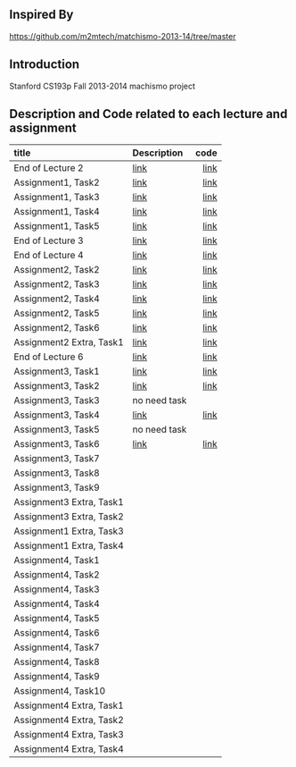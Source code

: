 ## Inspired By
https://github.com/m2mtech/matchismo-2013-14/tree/master

## Introduction
Stanford CS193p Fall 2013-2014 machismo project

## Description and Code related to each lecture and assignment

| title      | Description| code        | 
|:-----------|:-----------|------------:|
| End of Lecture 2| [link](https://github.com/HaeSeongPark/matchismo-2013-14/blob/master/Description/End%20of%20Lecture%202.md)|        [link](https://github.com/HaeSeongPark/matchismo-2013-14/tree/end_of_lecture2) |
|Assignment1, Task2| [link](https://github.com/HaeSeongPark/matchismo-2013-14/blob/master/Description/Assignment1_Task2.md)   |   [link](https://github.com/HaeSeongPark/matchismo-2013-14/tree/assignment1_task2)|
|Assignment1, Task3| [link](https://github.com/HaeSeongPark/matchismo-2013-14/blob/master/Description/Assignment1_Task3.md)   |   [link](https://github.com/HaeSeongPark/matchismo-2013-14/tree/assignment1_task3)|
|Assignment1, Task4| [link](https://github.com/HaeSeongPark/matchismo-2013-14/blob/master/Description/Assignment1_Task4.md)   |   [link](https://github.com/HaeSeongPark/matchismo-2013-14/tree/assignment1_task4)|
|Assignment1, Task5| [link](https://github.com/HaeSeongPark/matchismo-2013-14/blob/master/Description/Assignment1_Task5.md)   |   [link](https://github.com/HaeSeongPark/matchismo-2013-14/tree/assignment1_task5)|
|End of Lecture 3| [link](https://github.com/HaeSeongPark/matchismo-2013-14/blob/master/Description/End%20of%20Lecture%203.md)   |   [link](https://github.com/HaeSeongPark/matchismo-2013-14/tree/endOfLecture3)|
|End of Lecture 4| [link](https://github.com/HaeSeongPark/matchismo-2013-14/blob/master/Description/End%20of%20Lecture%204.md)   |   [link](https://github.com/HaeSeongPark/matchismo-2013-14/tree/endOfLecture4)|
|Assignment2, Task2| [link](https://github.com/HaeSeongPark/matchismo-2013-14/blob/master/Description/Assignment2_Task2.md)   |   [link](https://github.com/HaeSeongPark/matchismo-2013-14/tree/assignmnet2_tast2)|
|Assignment2, Task3| [link](https://github.com/HaeSeongPark/matchismo-2013-14/blob/master/Description/Assignment2_Task3.md)   |   [link](https://github.com/HaeSeongPark/matchismo-2013-14/tree/assignment2_task3)|
|Assignment2, Task4| [link](https://github.com/HaeSeongPark/matchismo-2013-14/blob/master/Description/Assignment2_Task4.md)   |   [link](https://github.com/HaeSeongPark/matchismo-2013-14/tree/assignment2_task4)|
|Assignment2, Task5| [link](https://github.com/HaeSeongPark/matchismo-2013-14/blob/master/Description/Assignment2_Task5.md)   |   [link](https://github.com/HaeSeongPark/matchismo-2013-14/tree/assignment2_task5)|
|Assignment2, Task6| [link](https://github.com/HaeSeongPark/matchismo-2013-14/blob/master/Description/Assignment2_Task6.md)   |   [link](https://github.com/HaeSeongPark/matchismo-2013-14/tree/assignment2_task6)|
|Assignment2 Extra, Task1| [link](https://github.com/HaeSeongPark/matchismo-2013-14/blob/master/Description/Assignment2_ExtraTask1.md)   |   [link](https://github.com/HaeSeongPark/matchismo-2013-14/tree/assignment2_extratask1)|
|End of Lecture 6| [link](https://github.com/HaeSeongPark/matchismo-2013-14/blob/master/Description/End%20of%20Lecture%206.md)  |   [link](https://github.com/HaeSeongPark/matchismo-2013-14/tree/endOfLecture6)|
|Assignment3, Task1| [link](https://github.com/HaeSeongPark/matchismo-2013-14/blob/master/Description/Assignment3_Task1.md)   |   [link](https://github.com/HaeSeongPark/matchismo-2013-14/tree/assignment3_task1)|
|Assignment3, Task2| [link](https://github.com/HaeSeongPark/matchismo-2013-14/blob/master/Description/Assignment3_Task2.md)   |   [link](https://github.com/HaeSeongPark/matchismo-2013-14/tree/assignment3_task2)|
|Assignment3, Task3| no need task[]()   |   []()|
|Assignment3, Task4| [link](https://github.com/HaeSeongPark/matchismo-2013-14/blob/master/Description/Assignment3_Task4.md)   |   [link](https://github.com/HaeSeongPark/matchismo-2013-14/tree/assignment3_task4)|
|Assignment3, Task5| no need task[]()   |   []()|
|Assignment3, Task6| [link](https://github.com/HaeSeongPark/matchismo-2013-14/blob/master/Description/Assignment3_Task6.md)   |   [link](https://github.com/HaeSeongPark/matchismo-2013-14/tree/assignment3_task6)|
|Assignment3, Task7| []()   |   []()|
|Assignment3, Task8| []()   |   []()|
|Assignment3, Task9| []()   |   []()|
|Assignment3 Extra, Task1| []()   |   []()|
|Assignment3 Extra, Task2| []()   |   []()|
|Assignment1 Extra, Task3| []()   |   []()|
|Assignment1 Extra, Task4| []()   |   []()|
|Assignment4, Task1| []()   |   []()|
|Assignment4, Task2| []()   |   []()|
|Assignment4, Task3| []()   |   []()|
|Assignment4, Task4| []()   |   []()|
|Assignment4, Task5| []()   |   []()|
|Assignment4, Task6| []()   |   []()|
|Assignment4, Task7| []()   |   []()|
|Assignment4, Task8| []()   |   []()|
|Assignment4, Task9| []()   |   []()|
|Assignment4, Task10| []()   |   []()|
|Assignment4 Extra, Task1| []()   |   []()|
|Assignment4 Extra, Task2| []()   |   []()|
|Assignment4 Extra, Task3| []()   |   []()|
|Assignment4 Extra, Task4| []()   |   []()|



